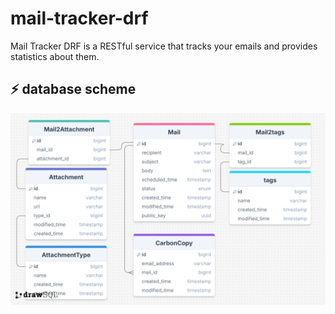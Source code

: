 # mail-tracker-drf
Mail Tracker DRF is a RESTful service that tracks your emails and provides statistics about them.


## ⚡ database scheme
<img src="./docs/db/db-scheme.png" alt="db-scheme">